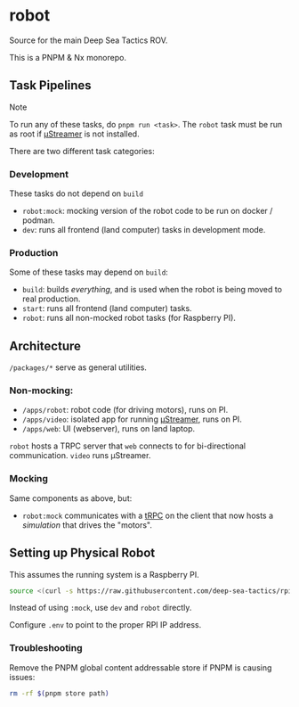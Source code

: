 # robot

Source for the main Deep Sea Tactics ROV.

This is a PNPM & Nx monorepo.

## Task Pipelines

> [!NOTE]
> To run any of these tasks, do `pnpm run <task>`. The `robot` task must be run as root if [µStreamer](https://github.com/pikvm/ustreamer) is not installed.

There are two different task categories:

### Development

These tasks do not depend on `build`

- `robot:mock`: mocking version of the robot code to be run on docker / podman.
- `dev`: runs all frontend (land computer) tasks in development mode.

### Production

Some of these tasks may depend on `build`:

- `build`: builds _everything_, and is used when the robot is being moved to real production.
- `start`: runs all frontend (land computer) tasks.
- `robot`: runs all non-mocked robot tasks (for Raspberry PI).

## Architecture

`/packages/*` serve as general utilities.

### Non-mocking:

- `/apps/robot`: robot code (for driving motors), runs on PI.
- `/apps/video`: isolated app for running [µStreamer](https://github.com/pikvm/ustreamer), runs on PI.
- `/apps/web`: UI (webserver), runs on land laptop.

`robot` hosts a TRPC server that `web` connects to for bi-directional communication. `video` runs µStreamer.

### Mocking

Same components as above, but:

- `robot:mock` communicates with a [tRPC](https://trpc.io/) on the client that now hosts a _simulation_ that drives the "motors".

## Setting up Physical Robot

This assumes the running system is a Raspberry PI.

```sh
source <(curl -s https://raw.githubusercontent.com/deep-sea-tactics/rpi-setup/main/rov.sh)
```

Instead of using `:mock`, use `dev` and `robot` directly.

Configure `.env` to point to the proper RPI IP address.

### Troubleshooting

Remove the PNPM global content addressable store if PNPM is causing issues:

```sh
rm -rf $(pnpm store path)
```
